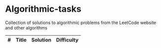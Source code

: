 # Algorithmic-tasks
Collection of solutions to algorithmic problems from the LeetCode website and other algorithms

| #	        | Title	      | Solution       | Difficulty|
|-----------|-------------|----------------|-----------|   

